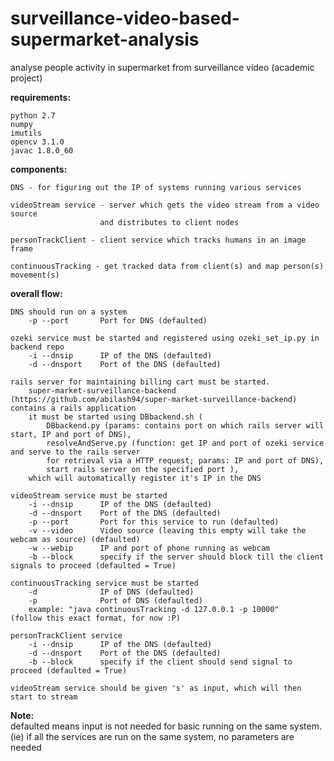 # surveillance-video-based-supermarket-analysis
analyse people activity in supermarket from surveillance video (academic project)

<b>requirements:</b>

	python 2.7
	numpy
	imutils
	opencv 3.1.0
	javac 1.8.0_60

<b>components:</b>

	DNS - for figuring out the IP of systems running various services
	
	videoStream service - server which gets the video stream from a video source 
						and distributes to client nodes

	personTrackClient - client service which tracks humans in an image frame

	continuousTracking - get tracked data from client(s) and map person(s) movement(s)


<b>overall flow:</b>

	DNS should run on a system
		-p --port 		Port for DNS (defaulted)
	
	ozeki service must be started and registered using ozeki_set_ip.py in backend repo
		-i --dnsip  	IP of the DNS (defaulted)
		-d --dnsport 	Port of the DNS (defaulted)
	
	rails server for maintaining billing cart must be started.
		super-market-surveillance-backend (https://github.com/abilash94/super-market-surveillance-backend) contains a rails application
		it must be started using DBbackend.sh (
			DBbackend.py (params: contains port on which rails server will start, IP and port of DNS), 
			resolveAndServe.py (function: get IP and port of ozeki service and serve to the rails server 
			for retrieval via a HTTP request; params: IP and port of DNS), 
			start rails server on the specified port ), 
		which will automatically register it's IP in the DNS
	
	videoStream service must be started 
		-i --dnsip  	IP of the DNS (defaulted)
		-d --dnsport 	Port of the DNS (defaulted)
		-p --port 		Port for this service to run (defaulted)
		-v --video 		Video source (leaving this empty will take the webcam as source) (defaulted)
		-w --webip		IP and port of phone running as webcam
		-b --block 		specify if the server should block till the client signals to proceed (defaulted = True)

	continuousTracking service must be started
		-d 				IP of DNS (defaulted)
		-p 				Port of DNS (defaulted)
		example: "java continuousTracking -d 127.0.0.1 -p 10000"	(follow this exact format, for now :P)

	personTrackClient service 
		-i --dnsip  	IP of the DNS (defaulted)
		-d --dnsport 	Port of the DNS (defaulted)
		-b --block 		specify if the client should send signal to proceed (defaulted = True)

	videoStream service should be given 's' as input, which will then start to stream

<b>Note:</b> <br>	defaulted means input is not needed for basic running on the same system. (ie) if all the services are run on the same system, no parameters are needed
